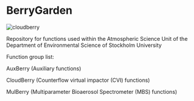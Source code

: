 # BerryGarden

![cloudberry](https://user-images.githubusercontent.com/56432521/176161635-f11d411b-6af3-46c0-a4ef-3e44881468e1.png)


Repository for functions used within the Atmospheric Science Unit of the Department of Environmental Science of Stockholm University

Function group list:

AuxBerry   (Auxiliary functions)

CloudBerry (Counterflow virtual impactor (CVI) functions)

MulBerry   (Multiparameter Bioaerosol Spectrometer (MBS) functions)
